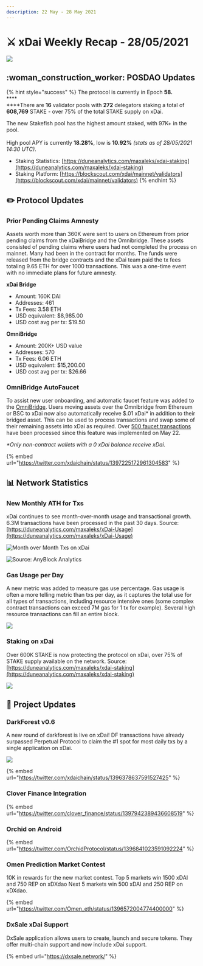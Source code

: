 ```yaml
---
description: 22 May - 28 May 2021
---
```


# ⚔️ xDai Weekly Recap - 28/05/2021

![](<../../../../.gitbook/assets/weekly-update-5-28 (1).png>)

## :woman\_construction\_worker: POSDAO Updates

{% hint style="success" %}
The protocol is currently in Epoch **58.**\
****\
****There are **16** validator pools with **272** delegators staking a total of **608,769** STAKE - over 75% of the total STAKE supply on xDai.

The new Stakefish pool has the highest amount staked, with 97K+ in the pool.\
\
High pool APY is currently **18.28%**, low is **10.92%** _(stats as of 28/05/2021 14:30 UTC)_.

* Staking Statistics: [https://duneanalytics.com/maxaleks/xdai-staking](https://duneanalytics.com/maxaleks/xdai-staking)
* Staking Platform: [https://blockscout.com/xdai/mainnet/validators](https://blockscout.com/xdai/mainnet/validators)
{% endhint %}

## :pencil2: Protocol Updates

### Prior Pending Claims Amnesty

Assets worth more than 360K were sent to users on Ethereum from prior pending claims from the xDaiBridge and the Omnibridge. These assets consisted of pending claims where users had not completed the process on mainnet. Many had been in the contract for months. The funds were released from the bridge contracts and the xDai team paid the tx fees totaling 9.65 ETH for over 1000 transactions. This was a one-time event with no immediate plans for future amnesty.&#x20;

**xDai Bridge**

* Amount: 160K DAI
* Addresses: 461
* Tx Fees: 3.58 ETH
* USD equivalent: $8,985.00
* USD cost avg per tx: $19.50

**OmniBridge**

* Amount: 200K+ USD value&#x20;
* Addresses: 570
* Tx Fees: 6.06 ETH
* USD equivalent: $15,200.00
* USD cost avg per tx: $26.66

### OmniBridge AutoFaucet

To assist new user onboarding, and automatic faucet feature was added to the [OmniBridge](https://omni.xdaichain.com/bridge). Users moving assets over the Omnibridge from Ethereum or BSC to xDai now also automatically receive $.01 xDai\* in addition to their bridged asset. This can be used to process transactions and swap some of their remaining assets into xDai as required. Over [500 faucet transactions](https://blockscout.com/xdai/mainnet/address/0x562a9171c251777766285E877c80e7F4cC02d165/transactions) have been processed since this feature was implemented on May 22.

_\*Only non-contract wallets with a 0 xDai balance receive xDai._

{% embed url="https://twitter.com/xdaichain/status/1397225172961304583" %}

## 📊 Network Statistics

### New Monthly ATH for Txs

xDai continues to see month-over-month usage and transactional growth. 6.3M transactions have been processed in the past 30 days. Source: [https://duneanalytics.com/maxaleks/xDai-Usage](https://duneanalytics.com/maxaleks/xDai-Usage)

![Month over Month Txs on xDai](<../../../../.gitbook/assets/3 - txpermonth.png>)

![Source: AnyBlock Analytics](<../../../../.gitbook/assets/may2021 (1).png>)

### Gas Usage per Day

A new metric was added to measure gas use percentage. Gas usage is often a more telling metric than txs per day, as it captures the total use for all types of transactions, including resource intensive ones (some complex contract transactions can exceed 7M gas for 1 tx for example). Several high resource transactions can fill an entire block.

![](../../../../.gitbook/assets/gas-usage.png)

### Staking on xDai

Over 600K STAKE is now protecting the protocol on xDai, over 75% of STAKE supply available on the network. Source: [https://duneanalytics.com/maxaleks/xdai-staking](https://duneanalytics.com/maxaleks/xdai-staking)

![](<../../../../.gitbook/assets/total staked -1.png>)

## :butterfly: Project Updates

### DarkForest v0.6&#x20;

A new round of darkforest is live on xDai! DF transactions have already surpassed Perpetual Protocol to claim the #1 spot for most daily txs by a single application on xDai.

![](../../../../.gitbook/assets/df-may.png)

{% embed url="https://twitter.com/xdaichain/status/1396378637591527425" %}

### Clover Finance Integration

{% embed url="https://twitter.com/clover_finance/status/1397942389436608519" %}

### Orchid on Android

{% embed url="https://twitter.com/OrchidProtocol/status/1396841023591092224" %}

### Omen Prediction Market Contest

10K in rewards for the new market contest. Top 5 markets win 1500 xDAI and 750 REP on xDXdao Next 5 markets win 500 xDAI and 250 REP on xDXdao.

{% embed url="https://twitter.com/Omen_eth/status/1396572004774400000" %}

### DxSale xDai Support

DxSale application allows users to create, launch and secure tokens. They offer multi-chain support and now include xDai support.

{% embed url="https://dxsale.network/" %}





